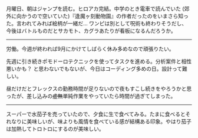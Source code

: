 月曜日、朝はジャンプを読む。ヒロアカ完結。中学のとき電車で読んでいた (郊外に向かうので空いていた)『逢魔ヶ刻動物園』の作者だったのをいまさら知った。言われてみれば絵柄が一緒だ… ワンピは別として呪術も終わりそうだし、今後はバトルものだとサカモト、カグラあたりが看板になるんだろうか。

---

労働。今週が終われば9月にかけてしばらく休み多めなので頑張りたい。

先週に引き続きポモドーロテクニックを使ってタスクを進める。分析案件と相性悪いかも？ と思わないでもないが、今日はコーディング多めの日。設計って難しい。

昼だけだとフレックスの勤務時間が足りないので夜もすこし続きをやろうかと思ったが、差し込みの~~虚無~~単純作業をやっていたら時間が過ぎてしまった。

---

スーパーで水茄子を売っていたので、夕食に生で食べてみる。たまに食べるとそれなりに美味しいが、味よりも風情を食べている感が結構ある印象。やはり茄子は加熱してトロトロにするのが美味しい。
